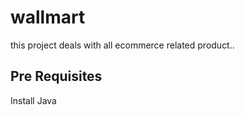 # wallmart

this project deals with all ecommerce related product..

Pre Requisites
--------------
Install Java
